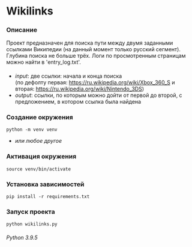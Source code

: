 # Wikilinks


### Описание
Проект предназначен для поиска пути между двумя заданными ссылками Википедии (на данный момент только русский сегмент). </br>
Глубина поиска не больше трёх. Логи по просмотренным страницам можно найти в 'entry_log.txt'.

####
- *input*: две ссылки: начала и конца поиска </br>(по дефолту первая: https://ru.wikipedia.org/wiki/Xbox_360_S и вторая: https://ru.wikipedia.org/wiki/Nintendo_3DS)
- *output*: ссылки, по которым можно дойти от первой до второй, с предложением, в котором ссылка была найдена

### Создание окружения
```shell script
python -m venv venv
```
- *или любое другое*

### Активация окружения
```shell script
source venv/bin/activate
```

### Установка зависимостей
```shell script
pip install -r requirements.txt
```

### Запуск проекта
```shell script
python wikilinks.py
```
###### _Python 3.9.5_
